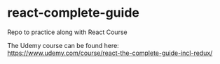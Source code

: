 # react-complete-guide
Repo to practice along with React Course

The Udemy course can be found here: https://www.udemy.com/course/react-the-complete-guide-incl-redux/
